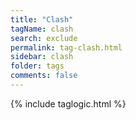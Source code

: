 ```yaml
---
title: "Clash"
tagName: clash
search: exclude
permalink: tag-clash.html
sidebar: clash
folder: tags
comments: false
---
```


{% include taglogic.html %}